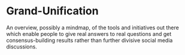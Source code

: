# Grand-Unification

An overview, possibly a mindmap, of the tools and initiatives out there which enable people to give real answers to real questions and get consensus-building results rather than further divisive social media discussions.
